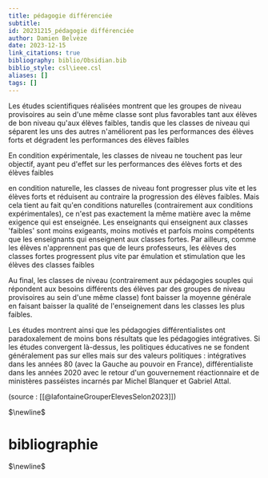 ```yaml
---
title: pédagogie différenciée
subtitle:
id: 20231215_pédagogie différenciée
author: Damien Belvèze
date: 2023-12-15
link_citations: true
bibliography: biblio/Obsidian.bib
biblio_style: csl\ieee.csl
aliases: []
tags: []
---
```

Les études scientifiques réalisées montrent que les groupes de niveau provisoires au sein d'une même classe sont plus favorables tant aux élèves de bon niveau qu'aux élèves faibles, tandis que les classes de niveau qui séparent les uns des autres n'améliorent pas les performances des élèves forts et dégradent les performances des élèves faibles

En condition expérimentale, les classes de niveau ne touchent pas leur objectif, ayant peu d'effet sur les performances des élèves forts et des élèves faibles

en condition naturelle, les classes de niveau font progresser plus vite et les élèves forts et réduisent au contraire la progression des élèves faibles. Mais cela tient au fait qu'en conditions naturelles (contrairement aux conditions expérimentales), ce n'est pas exactement la même matière avec la même exigence qui est enseignée. Les enseignants qui enseignent aux classes 'faibles' sont moins exigeants, moins motivés et parfois moins compétents que les enseignants qui enseignent aux classes fortes. Par ailleurs, comme les élèves n'apprennent pas que de leurs professeurs, les élèves des classes fortes progressent plus vite par émulation et stimulation que les élèves des classes faibles

Au final, les classes de niveau (contrairement aux pédagogies souples qui répondent aux besoins différents des élèves par des groupes de niveau provisoires au sein d'une même classe) font baisser la moyenne générale en faisant baisser la qualité de l'enseignement dans les classes les plus faibles. 

Les études montrent ainsi que les pédagogies différentialistes ont paradoxalement de moins bons résultats que les pédagogies intégratives. Si les études convergent là-dessus, les politiques éducatives ne se fondent généralement pas sur elles mais sur des valeurs politiques : intégratives dans les années 80 (avec la Gauche au pouvoir en France), différentialiste dans les années 2020 avec le retour d'un gouvernement réactionnaire et de ministères passéistes incarnés par Michel Blanquer et Gabriel Attal. 

(source : [[@lafontaineGrouperElevesSelon2023]])

$\newline$
# bibliographie
$\newline$






